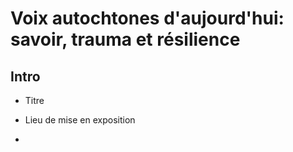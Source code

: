 # Voix autochtones d'aujourd'hui: savoir, trauma et résilience #

## Intro ##

- Titre

- Lieu de mise en exposition

-
